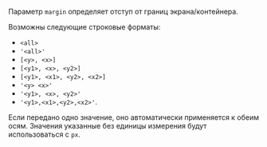 Параметр `margin` определяет отступ от границ экрана/контейнера.

Возможны следующие строковые форматы:
- `<all>`
- `'<all>'`
- `[<y>, <x>]`
- `[<y1>, <x>, <y2>]`
- `[<y1>, <x1>, <y2>, <x2>]`
- `'<y> <x>'`
- `'<y1>, <x>, <y2>'`
- `'<y1>,<x1>,<y2>,<x2>'`.

Если передано одно значение, оно автоматически применяется к обеим осям.
Значения указанные без единицы измерения будут использоваться с `px`.
